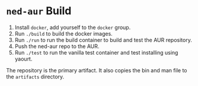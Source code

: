 # `ned-aur` Build

1. Install `docker`, add yourself to the `docker` group.
2. Run `./build` to build the docker images.
3. Run `./run` to run the build container to build and test the AUR repository.
4. Push the ned-aur repo to the AUR.
5. Run `./test` to run the vanilla test container and test installing using yaourt.

The repository is the primary artifact. It also copies the bin and man file to the `artifacts` directory.
